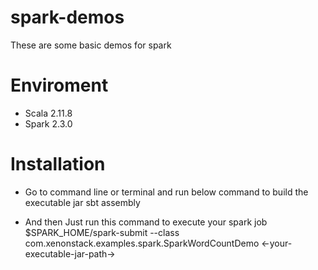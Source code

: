 # spark-demos
These are some basic demos for spark 

# Enviroment
- Scala 2.11.8
- Spark 2.3.0

# Installation
- Go to command line or terminal and run below command to build the executable jar
sbt assembly

- And then Just run this command to execute your spark job
$SPARK_HOME/spark-submit --class com.xenonstack.examples.spark.SparkWordCountDemo <-your-executable-jar-path->

